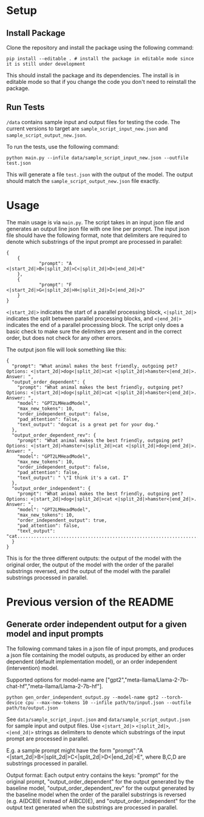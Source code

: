 # Setup


## Install Package

Clone the repository and install the package using the following command:

```
pip install --editable . # install the package in editable mode since it is still under development
```

This should install the package and its dependencies. The install is in editable mode so that if you change the code you don't need to reinstall the package.

## Run Tests

`/data` contains sample input and output files for testing the code. The current versions to target are `sample_script_input_new.json` and `sample_script_output_new.json`.

To run the tests, use the following command:

```
python main.py --infile data/sample_script_input_new.json --outfile test.json
```

This will generate a file `test.json` with the output of the model. The output should match the `sample_script_output_new.json` file exactly.

# Usage

The main usage is via `main.py`. The script takes in an input json file and generates an output line json file with one line per prompt. The input json file should have the following format, note that delimiters are required to denote which substrings of the input prompt are processed in parallel:

```
{
    {
            "prompt": "A <|start_2d|>B<|split_2d|>C<|split_2d|>D<|end_2d|>E"
    },
    {
            "prompt": "F <|start_2d|>G<|split_2d|>H<|split_2d|>I<|end_2d|>J"
    }
}
```

`<|start_2d|>` indicates the start of a parallel processing block, `<|split_2d|>` indicates the split between parallel processing blocks, and `<|end_2d|>` indicates the end of a parallel processing block. The script only does a basic check to make sure the delimiters are present and in the correct order, but does not check for any other errors.

The output json file will look something like this:

```
{
  "prompt": "What animal makes the best friendly, outgoing pet? Options: <|start_2d|>dog<|split_2d|>cat <|split_2d|>hamster<|end_2d|>. Answer: ",
  "output_order_dependent": {
    "prompt": "What animal makes the best friendly, outgoing pet? Options: <|start_2d|>dog<|split_2d|>cat <|split_2d|>hamster<|end_2d|>. Answer: ",
    "model": "GPT2LMHeadModel",
    "max_new_tokens": 10,
    "order_independent_output": false,
    "pad_attention": false,
    "text_output": "dogcat is a great pet for your dog."
  },
  "output_order_dependent_rev": {
    "prompt": "What animal makes the best friendly, outgoing pet? Options: <|start_2d|>hamster<|split_2d|>cat <|split_2d|>dog<|end_2d|>. Answer: ",
    "model": "GPT2LMHeadModel",
    "max_new_tokens": 10,
    "order_independent_output": false,
    "pad_attention": false,
    "text_output": " \"I think it's a cat. I"
  },
  "output_order_independent": {
    "prompt": "What animal makes the best friendly, outgoing pet? Options: <|start_2d|>dog<|split_2d|>cat <|split_2d|>hamster<|end_2d|>. Answer: ",
    "model": "GPT2LMHeadModel",
    "max_new_tokens": 10,
    "order_independent_output": true,
    "pad_attention": false,
    "text_output": "cat................................................................................................................................................................................................................................................................................................................................................................................................................................................................................................................................"
  }
}
```

This is for the three different outputs: the output of the model with the original order, the output of the model with the order of the parallel substrings reversed, and the output of the model with the parallel substrings processed in parallel.


# Previous version of the README


## Generate order independent output for a given model and input prompts
The following command takes in a json file of input prompts, and produces a json file containing the model outputs, as produced by either an order dependent (default implementation model), or an order independent (intervention) model.

Supported options for model-name are ["gpt2","meta-llama/Llama-2-7b-chat-hf","meta-llama/Llama-2-7b-hf"].
```
python gen_order_independent_output.py --model-name gpt2 --torch-device cpu --max-new-tokens 10 --infile path/to/input.json --outfile path/to/output.json
```
See `data/sample_script_input.json` and `data/sample_script_output.json` for sample input and output files. Use `<|start_2d|>` `<|split_2d|>`, `<|end_2d|>` strings as delimiters to denote which substrings of the input prompt are processed in parallel.

E.g. a sample prompt might have the form "prompt":"A <|start_2d|>B<|split_2d|>C<|split_2d|>D<|end_2d|>E", where B,C,D are substrings processed in parallel.

Output format:
Each output entry contains the keys: "prompt" for the original prompt, "output_order_dependent" for the output generated by the baseline model, "output_order_dependent_rev" for the output generated by the baseline model when the order of the parallel substrings is reversed (e.g. A(DCB)E instead of A(BCD)E), and "output_order_independent" for the output text generated when the substrings are processed in parallel.
